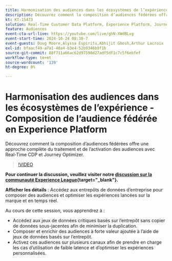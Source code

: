 ```yaml
---
title: Harmonisation des audiences dans les écosystèmes de l’expérience - Composition de l’audience fédérée en Experience Platform
description: Découvrez comment la composition d’audiences fédérées offre une approche complète du traitement et de l’activation des audiences avec Real-Time CDP et Journey Optimizer.
kt: KT-15473
solution: Real-Time Customer Data Platform, Experience Platform, Journey Optimizer
feature: Audiences
event-cta-url-live: https://youtube.com/live/ghN-XWdBLvg
event-start-time: 2024-10-24 08:30-7
event-guests: Doug Moore,Alyssa Espiritu,Abhijit Ghosh,Arthur Lacroix
exl-id: bfaacf49-a7a1-48a4-b3e4-52b9346b9f1b
source-git-commit: 88f711a66ac62d97590d27adf5df1c7c5f6ebfef
workflow-type: tm+mt
source-wordcount: '139'
ht-degree: 0%

---
```


# Harmonisation des audiences dans les écosystèmes de l’expérience - Composition de l’audience fédérée en Experience Platform

Découvrez comment la composition d’audiences fédérées offre une approche complète du traitement et de l’activation des audiences avec Real-Time CDP et Journey Optimizer.

>[!VIDEO](https://video.tv.adobe.com/v/3436457/?quality=12&learn=on)

**Pour continuer la discussion, veuillez visiter notre [discussion sur la communauté Experience League](https://experienceleaguecommunities.adobe.com/t5/adobe-experience-platform/adobe-experience-league-live-harmonize-audiences-in-experience/m-p/718976#M636){target="_blank"}.**

**Afficher les détails** :
Accédez aux entrepôts de données d’entreprise pour composer des audiences et optimiser les expériences lancées sur la marque et en temps réel.

Au cours de cette session, vous apprendrez à :

* Accédez aux jeux de données critiques basés sur l’entrepôt sans copier de données sous-jacentes afin de minimiser la duplication.
* Composer et enrichir des audiences à forte valeur ajoutée à l’aide de jeux de données basés sur l’entrepôt.
* Activez ces audiences sur plusieurs canaux afin de prendre en charge les cas d’utilisation de faible latence et d’optimiser les expériences personnalisées.
